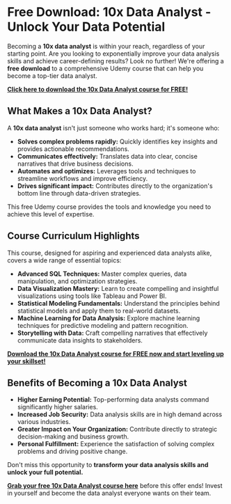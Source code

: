 # Free Download: 10x Data Analyst - Unlock Your Data Potential

Becoming a **10x data analyst** is within your reach, regardless of your starting point. Are you looking to exponentially improve your data analysis skills and achieve career-defining results? Look no further! We're offering a **free download** to a comprehensive Udemy course that can help you become a top-tier data analyst.

[**Click here to download the 10x Data Analyst course for FREE!**](https://udemywork.com/10x-data-analyst)

## What Makes a 10x Data Analyst?

A **10x data analyst** isn't just someone who works hard; it's someone who:

*   **Solves complex problems rapidly:** Quickly identifies key insights and provides actionable recommendations.
*   **Communicates effectively:** Translates data into clear, concise narratives that drive business decisions.
*   **Automates and optimizes:** Leverages tools and techniques to streamline workflows and improve efficiency.
*   **Drives significant impact:** Contributes directly to the organization's bottom line through data-driven strategies.

This free Udemy course provides the tools and knowledge you need to achieve this level of expertise.

## Course Curriculum Highlights

This course, designed for aspiring and experienced data analysts alike, covers a wide range of essential topics:

*   **Advanced SQL Techniques:** Master complex queries, data manipulation, and optimization strategies.
*   **Data Visualization Mastery:** Learn to create compelling and insightful visualizations using tools like Tableau and Power BI.
*   **Statistical Modeling Fundamentals:** Understand the principles behind statistical models and apply them to real-world datasets.
*   **Machine Learning for Data Analysis:** Explore machine learning techniques for predictive modeling and pattern recognition.
*   **Storytelling with Data:** Craft compelling narratives that effectively communicate data insights to stakeholders.

[**Download the 10x Data Analyst course for FREE now and start leveling up your skillset!**](https://udemywork.com/10x-data-analyst)

## Benefits of Becoming a 10x Data Analyst

*   **Higher Earning Potential:** Top-performing data analysts command significantly higher salaries.
*   **Increased Job Security:** Data analysis skills are in high demand across various industries.
*   **Greater Impact on Your Organization:** Contribute directly to strategic decision-making and business growth.
*   **Personal Fulfillment:** Experience the satisfaction of solving complex problems and driving positive change.

Don't miss this opportunity to **transform your data analysis skills and unlock your full potential.**

**[Grab your free 10x Data Analyst course here](https://udemywork.com/10x-data-analyst)** before this offer ends! Invest in yourself and become the data analyst everyone wants on their team.
